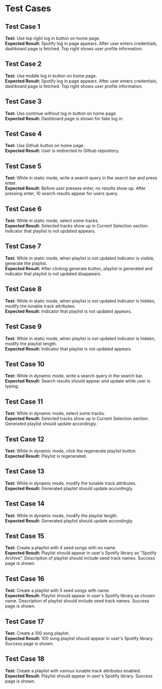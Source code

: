 # Test Cases

## Test Case 1
**Test:** Use top right log in button on home page.  
**Expected Result:** Spotify log in page appears. After user enters credentials, dashboard page is fetched. Top right shows user profile information. 

## Test Case 2
**Test:** Use middle log in button on home page.  
**Expected Result:** Spotify log in page appears. After user enters credentials, dashboard page is fetched. Top right shows user profile information. 

## Test Case 3
**Test:**  Use continue without log in button on home page.  
**Expected Result:** Dashboard page is shown for fake log in.

## Test Case 4
**Test:**  Use Github button on home page.  
**Expected Result:** User is redirected to Github repository. 

## Test Case 5
**Test:**  While in static mode, write a search query in the search bar and press enter.  
**Expected Result:** Before user presses enter, no results show up. After pressing enter, 10 search results appear for users query.

## Test Case 6
**Test:**  While in static mode, select some tracks.   
**Expected Result:** Selected tracks show up in Current Selection section. Indicator that playlist is not updated appears.

## Test Case 7
**Test:**  While in static mode, when playlist is not updated indicator is visible, generate the playlist.  
**Expected Result:** After clicking generate button, playlist is generated and indicator that playlist is not updated disappears.

## Test Case 8
**Test:**  While in static mode, when playlist is not updated indicator is hidden, modify the tunable track attributes.  
**Expected Result:** Indicator that playlist is not updated appears.  

## Test Case 9
**Test:**  While in static mode, when playlist is not updated indicator is hidden, modify the playlist length.  
**Expected Result:** Indicator that playlist is not updated appears.  

## Test Case 10
**Test:**  While in dynamic mode, write a search query in the search bar.  
**Expected Result:** Search results should appear and update while user is typing.

## Test Case 11
**Test:**  While in dynamic mode, select some tracks.   
**Expected Result:** Selected tracks show up in Current Selection section. Generated playlist should update accordingly.

## Test Case 12
**Test:**  While in dynamic mode, click the regenerate playlist button.  
**Expected Result:** Playlist is regenerated.  

## Test Case 13
**Test:**  While in dynamic mode, modify the tunable track attributes.  
**Expected Result:** Generated playlist should update accordingly. 

## Test Case 14
**Test:**  While in dynamic mode, modify the playlist length.  
**Expected Result:** Generated playlist should update accordingly. 

## Test Case 15
**Test:**  Create a playlist with 4 seed songs with no name.  
**Expected Result:** Playlist should appear in user's Spotify library as "Spotify Archive". Description of playlist should include seed track names. Success page is shown.  

## Test Case 16
**Test:**  Create a playlist with 5 seed songs with name.  
**Expected Result:** Playlist should appear in user's Spotify library as chosen name. Description of playlist should include seed track names. Success page is shown.  

## Test Case 17
**Test:**  Create a 100 song playlist.  
**Expected Result:** 100 song playlist should appear in user's Spotify library. Success page is shown.  

## Test Case 18
**Test:**  Create a playlist with various tunable track attributes enabled.  
**Expected Result:** Playlist should appear in user's Spotify library. Success page is shown.  